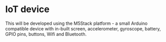 # IoT device

This will be developed using the M5Stack platform - a small Arduino compatible
device with in-built screen, accelerometer, gyroscope, battery, GPIO pins, buttons, Wifi and Bluetooth.

